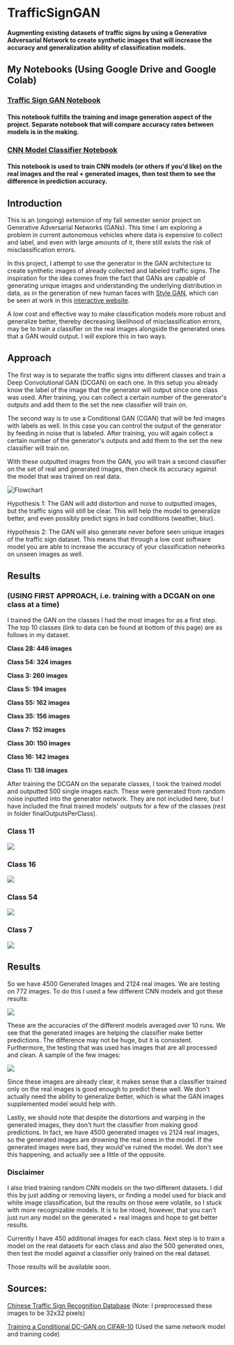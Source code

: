 # TrafficSignGAN

#### Augmenting existing datasets of traffic signs by using a Generative Adversarial Network to create synthetic images that will increase the accuracy and generalization ability of classification models.

## My Notebooks (Using Google Drive and Google Colab)
### [Traffic Sign GAN Notebook](https://github.com/kah-ve/TrafficSignGAN/blob/master/TrafficSign-Conv2DGAN.ipynb) 
#### This notebook fulfills the training and image generation aspect of the project. Separate notebook that will compare accuracy rates between models is in the making.

### [CNN Model Classifier Notebook](https://github.com/kah-ve/TrafficSignGAN/blob/master/TrafficSign_CNN.ipynb) 
#### This notebook is used to train CNN models (or others if you'd like) on the real images and the real + generated images, then test them to see the difference in prediction accuracy.

## Introduction
This is an (ongoing) extension of my fall semester senior project on Generative Adversarial Networks (GANs). This time I am exploring a problem in current autonomous vehicles where data is expensive to collect and label, and even with large amounts of it, there still exists the risk of misclassification errors. 

In this project, I attempt to use the generator in the GAN architecture to create synthetic images of already collected and labeled traffic signs. The inspiration for the idea comes from the fact that GANs are capable of generating unique images and understanding the underlying distribution in data, as in the generation of new human faces with [Style GAN](https://arxiv.org/abs/1812.04948), which can be seen at work in this [interactive website](https://thispersondoesnotexist.com/). 

A low cost and effective way to make classification models more robust and generalize better, thereby decreasing likelihood of misclassification errors, may be to train a classifier on the real images alongside the generated ones that a GAN would output. I will explore this in two ways.

## Approach

The first way is to separate the traffic signs into different classes and train a Deep Convolutional GAN (DCGAN) on each one. In this setup you already know the label of the image that the generator will output since one class was used. After training, you can collect a certain number of the generator's outputs and add them to the set the new classifier will train on.

The second way is to use a Conditional GAN (CGAN) that will be fed images with labels as well. In this case you can control the output of the generator by feeding in noise that is labeled. After training, you will again collect a certain number of the generator's outputs and add them to the set the new classifier will train on.

With these outputted images from the GAN, you will train a second classifier on the set of real and generated images, then check its accuracy against the model that was trained on real data.

![Flowchart](https://github.com/kah-ve/TrafficSignGAN/blob/master/miscImages/project_flowchart.png) 

Hypothesis 1: The GAN will add distortion and noise to outputted images, but the traffic signs will still be clear. This will help the model to generalize better, and even possibly predict signs in bad conditions (weather, blur). 

Hypothesis 2: The GAN will also generate never before seen unique images of the traffic sign dataset. This means that through a low cost software model you are able to increase the accuracy of your classification networks on unseen images as well.

## Results 
### (USING FIRST APPROACH, i.e. training with a DCGAN on one class at a time)

I trained the GAN on the classes I had the most images for as a first step. The top 10 classes (link to data can be found at bottom of this page) are as follows in my dataset.

**Class 28: 446 images**

**Class 54: 324 images**

**Class 3: 260 images**

**Class 5: 194 images**

**Class 55: 162 images**

**Class 35: 156 images**

**Class 7: 152 images**

**Class 30: 150 images**

**Class 16: 142 images**

**Class 11: 138 images**

After training the DCGAN on the separate classes, I took the trained model and outputted 500 single images each. These were generated from random noise inputted into the generator network. They are not included here, but I have included the final trained models' outputs for a few of the classes (rest in folder finalOutputsPerClass).

### Class 11
![](https://github.com/kah-ve/TrafficSignGAN/blob/master/finalOutputsPerClass/class_11.png)

### Class 16
![](https://github.com/kah-ve/TrafficSignGAN/blob/master/finalOutputsPerClass/class_16.png)

### Class 54
![](https://github.com/kah-ve/TrafficSignGAN/blob/master/finalOutputsPerClass/class_54.png)

### Class 7
![](https://github.com/kah-ve/TrafficSignGAN/blob/master/finalOutputsPerClass/class_7.png)

## Results
So we have 4500 Generated Images and 2124 real images. We are testing on 772 images. To do this I used a few different CNN models and got these results:

![](https://github.com/kah-ve/TrafficSignGAN/blob/master/miscImages/ModelResults.PNG)

These are the accuracies of the different models averaged over 10 runs. We see that the generated images are helping the classifier make better predictions. The difference may not be huge, but it is consistent. Furthermore, the testing that was used has images that are all processed and clean. A sample of the few images: 

![](https://github.com/kah-ve/TrafficSignGAN/blob/master/miscImages/SampleTestImages.PNG)

Since these images are already clear, it makes sense that a classifier trained only on the real images is good enough to predict these well. We don't actually need the ability to generalize better, which is what the GAN images supplemented model would help with. 

Lastly, we should note that despite the distortions and warping in the generated images, they don't hurt the classifier from making good predictions. In fact, we have 4500 generated images vs 2124 real images, so the generated images are drowning the real ones in the model. If the generated images were bad, they would've ruined the model. We don't see this happening, and actually see a little of the opposite.

### Disclaimer

I also tried training random CNN models on the two different datasets. I did this by just adding or removing layers, or finding a model used for black and white image classification, but the results on those were volatile, so I stuck with more recognizable models. It is to be ntoed, however, that you can't just run any model on the generated + real images and hope to get better results.

Currently I have 450 additional images for each class. Next step is to train a model on the real datasets for each class and also the 500 generated ones, then test the model against a classifier only trained on the real dataset.

Those results will be available soon.

## Sources: 

[Chinese Traffic Sign Recognition Database](http://www.nlpr.ia.ac.cn/pal/trafficdata/recognition.html) (Note:  I preprocessed these images to be 32x32 pixels)

[Training a Conditional DC-GAN on CIFAR-10](https://medium.com/@utk.is.here/training-a-conditional-dc-gan-on-cifar-10-fce88395d610) (Used the same network model and training code)
